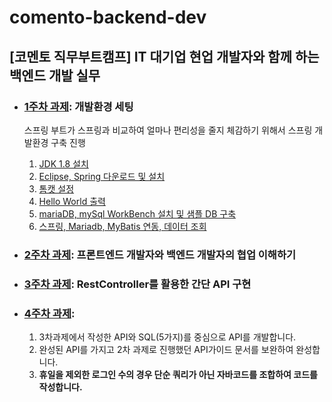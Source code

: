 # comento-backend-dev
[코멘토 직무부트캠프] IT 대기업 현업 개발자와 함께 하는 백엔드 개발 실무
---

- ### [1주차 과제](https://github.com/dhkimxx/comento-backend-dev/blob/main/1%EC%A3%BC%EC%B0%A8%20%EA%B3%BC%EC%A0%9C.md): 개발환경 세팅
    스프링 부트가 스프링과 비교하여 얼마나 편리성을 줄지 체감하기 위해서 스프링 개발환경 구축 진행
    1. [JDK 1.8 설치](https://www.notion.so/1-1-JDK-1-8-6f2d3c7e3a2e4dbb826bb3130c279c0e)
    2. [Eclipse, Spring 다운로드 및 설치](https://www.notion.so/1-2-Eclipse-Spring-309b4b015ccb4725a623eced1ebb313d)
    3. [톰캣 설정](https://www.notion.so/1-3-7b185e065a7042b9bef4245a2e74c021)
    4. [Hello World 출력](https://www.notion.so/1-4-Hello-World-0feb00aa22d54dcd82224b872b12ede9)
    5. [mariaDB, mySql WorkBench 설치 및 샘플 DB 구축](https://www.notion.so/1-5-mariadb-mySql-Workbench-DB-c74db42d74cb4e0d8554b27dbff6e79f)
    6. [스프링, Mariadb, MyBatis 연동, 데이터 조회](https://www.notion.so/1-6-Mariadb-MyBatis-c502f792d334424894772947df61e122)

- ### [2주차 과제](https://github.com/dhkimxx/comento-backend-dev/blob/main/1%EC%A3%BC%EC%B0%A8%20%EA%B3%BC%EC%A0%9C.md): 프론트엔드 개발자와 백엔드 개발자의 협업 이해하기

- ### [3주차 과제](https://github.com/dhkimxx/comento-backend-dev/blob/main/1%EC%A3%BC%EC%B0%A8%20%EA%B3%BC%EC%A0%9C.md): RestController를 활용한 간단 API 구현

- ### [4주차 과제](https://github.com/dhkimxx/comento-backend-dev/blob/main/1%EC%A3%BC%EC%B0%A8%20%EA%B3%BC%EC%A0%9C.md):
    1. 3차과제에서 작성한 API와 SQL(5가지)를 중심으로 API를 개발합니다.
    2. 완성된 API를 가지고 2차 과제로 진행했던 API가이드 문서를 보완하여 완성합니다.
    3. **휴일을 제외한 로그인 수의 경우 단순 쿼리가 아닌 자바코드를 조합하여 코드를 작성합니다.**
